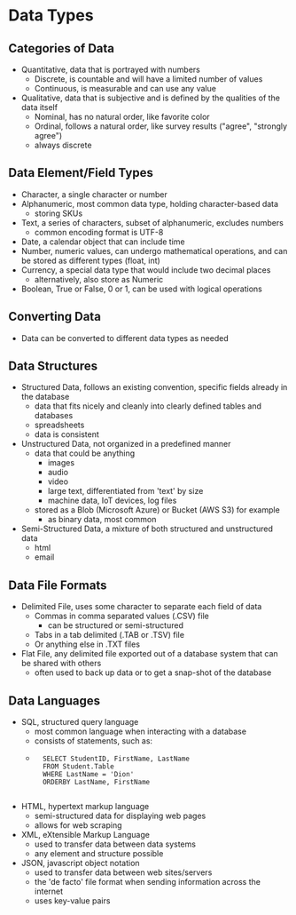 # Data Types

## Categories of Data

- Quantitative, data that is portrayed with numbers
    - Discrete, is countable and will have a limited number of values
	- Continuous, is measurable and can use any value
- Qualitative, data that is subjective and is defined by the qualities of the data itself
    - Nominal, has no natural order, like favorite color
	- Ordinal, follows a natural order, like survey results ("agree", "strongly agree")
	- always discrete

## Data Element/Field Types

- Character, a single character or number
- Alphanumeric, most common data type, holding character-based data
    - storing SKUs
- Text, a series of characters, subset of alphanumeric, excludes numbers
    - common encoding format is UTF-8
- Date, a calendar object that can include time
- Number, numeric values, can undergo mathematical operations, and can be stored as different types (float, int)
- Currency, a special data type that would include two decimal places
    - alternatively, also store as Numeric
- Boolean, True or False, 0 or 1, can be used with logical operations

## Converting Data

- Data can be converted to different data types as needed

## Data Structures

- Structured Data, follows an existing convention, specific fields already in the database
    - data that fits nicely and cleanly into clearly defined tables and databases
	- spreadsheets
	- data is consistent
- Unstructured Data, not organized in a predefined manner
    - data that could be anything
	    - images
		- audio
		- video
		- large text, differentiated from 'text' by size
		- machine data, IoT devices, log files
	- stored as a Blob (Microsoft Azure) or Bucket (AWS S3) for example
	    - as binary data, most common
- Semi-Structured Data, a mixture of both structured and unstructured data
    - html
	- email

## Data File Formats

- Delimited File, uses some character to separate each field of data
    - Commas in comma separated values (.CSV) file
	    - can be structured or semi-structured
	- Tabs in a tab delimited (.TAB or .TSV) file
	- Or anything else in .TXT files
- Flat File, any delimited file exported out of a database system that can be shared with others
    - often used to back up data or to get a snap-shot of the database

## Data Languages

- SQL, structured query language
    - most common language when interacting with a database
    - consists of statements, such as:
	- ```
		SELECT StudentID, FirstName, LastName
		FROM Student.Table
		WHERE LastName = 'Dion'
		ORDERBY LastName, FirstName
	```
- HTML, hypertext markup language
    - semi-structured data for displaying web pages
	- allows for web scraping
- XML, eXtensible Markup Language
    - used to transfer data between data systems
	- any element and structure possible
- JSON, javascript object notation
    - used to transfer data between web sites/servers
	- the 'de facto' file format when sending information across the internet
	- uses key-value pairs

